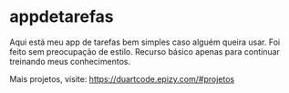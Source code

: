 # appdetarefas
Aqui está meu app de tarefas bem simples caso alguém queira usar.
Foi feito sem preocupação de estilo.
Recurso básico apenas para continuar treinando meus conhecimentos.

Mais projetos, visite: https://duartcode.epizy.com/#projetos
